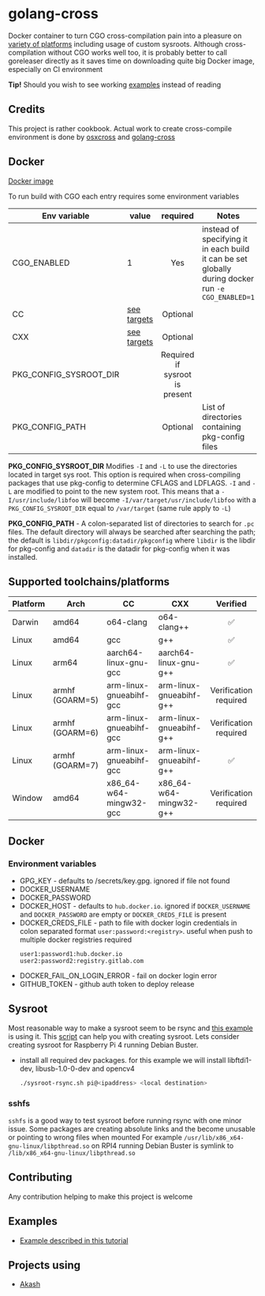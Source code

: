 # golang-cross

Docker container to turn CGO cross-compilation pain into a pleasure on [variety of platforms](#supported-toolchains/platforms) including usage of custom sysroots. 
Although cross-compilation without CGO works well too,
it is probably better to call goreleaser directly as it saves time on downloading quite big Docker image, especially on CI environment

**Tip!**
Should you wish to see working [examples](#examples) instead of reading
## Credits
This project is rather cookbook. Actual work to create cross-compile environment is done by [osxcross](https://github.com/tpoechtrager/osxcross) and [golang-cross](https://github.com/gythialy/golang-cross)

## Docker
[Docker image](https://hub.docker.com/repository/docker/troian/golang-cross)

To run build with CGO each entry requires some environment variables

Env variable | value | required | Notes
---|---|:---:|---
CGO_ENABLED|1|Yes|instead of specifying it in each build it can be set globally during docker run `-e CGO_ENABLED=1`
CC| [see targets](#supported-toolchains/platforms) | Optional |
CXX| [see targets](#supported-toolchains/platforms)| Optional |
PKG_CONFIG_SYSROOT_DIR| | Required if sysroot is present |
PKG_CONFIG_PATH| | Optional | List of directories containing pkg-config files

**PKG_CONFIG_SYSROOT_DIR** Modifies `-I`  and `-L` to use the directories located in target sys root.
This option is required when cross-compiling packages that use pkg-config to determine CFLAGS and LDFLAGS. 
`-I` and `-L` are modified to point to the new system root.
This means that a `-I/usr/include/libfoo` will become `-I/var/target/usr/include/libfoo`
with a `PKG_CONFIG_SYSROOT_DIR` equal to `/var/target` (same rule apply to `-L`)

**PKG_CONFIG_PATH** - A colon-separated list of directories to search for `.pc` files.
The default directory will always be searched after searching the path;
the default is `libdir/pkgconfig:datadir/pkgconfig` where `libdir` is the libdir
for pkg-config and `datadir` is the datadir for pkg-config when it was installed.

## Supported toolchains/platforms
Platform | Arch | CC | CXX | Verified
---|---|---|---|:---:|
Darwin|amd64|o64-clang|o64-clang++|✅
Linux|amd64|gcc|g++|✅
Linux|arm64|aarch64-linux-gnu-gcc|aarch64-linux-gnu-g++|✅
Linux|armhf (GOARM=5)|arm-linux-gnueabihf-gcc|arm-linux-gnueabihf-g++|Verification required
Linux|armhf (GOARM=6)|arm-linux-gnueabihf-gcc|arm-linux-gnueabihf-g++|Verification required
Linux|armhf (GOARM=7)|arm-linux-gnueabihf-gcc|arm-linux-gnueabihf-g++|✅
Window|amd64|x86_64-w64-mingw32-gcc|x86_64-w64-mingw32-g++|Verification required

## Docker
### Environment variables
- GPG_KEY - defaults to /secrets/key.gpg. ignored if file not found
- DOCKER_USERNAME
- DOCKER_PASSWORD
- DOCKER_HOST - defaults to `hub.docker.io`. ignored if `DOCKER_USERNAME` and `DOCKER_PASSWORD` are empty or `DOCKER_CREDS_FILE` is present
- DOCKER_CREDS_FILE - path to file with docker login credentials in colon separated format `user:password:<registry>`. useful when push to multiple docker registries required
    ```
    user1:password1:hub.docker.io
    user2:password2:registry.gitlab.com
    ```
- DOCKER_FAIL_ON_LOGIN_ERROR - fail on docker login error
- GITHUB_TOKEN - github auth token to deploy release

## Sysroot
Most reasonable way to make a sysroot seem to be rsync and [this example](https://github.com/troian/golang-cross-example) is using it.
This [script](https://github.com/troian/golang-cross/blob/master/scripts/sysroot-rsync.sh) can help you with creating sysroot.
Lets consider creating sysroot for Raspberry Pi 4 running Debian Buster.
- install all required dev packages. for this example we will install libftdi1-dev, libusb-1.0-0-dev and opencv4
  ```bash
  ./sysroot-rsync.sh pi@<ipaddress> <local destination>
  ``` 

### sshfs
`sshfs` is a good way to test sysroot before running rsync with one minor issue.
Some packages are creating absolute links and the become unusable or pointing to wrong files when mounted
For example `/usr/lib/x86_x64-gnu-linux/libpthread.so` on RPI4 running Debian Buster is symlink to `/lib/x86_x64-gnu-linux/libpthread.so`
 

## Contributing
Any contribution helping to make this project is welcome

## Examples
 - [Example described in this tutorial](https://github.com/troian/golang-cross-example)

## Projects using
 - [Akash](https://github.com/ovrclk/akash)
